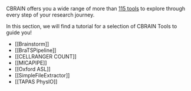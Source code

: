 CBRAIN offers you a wide range of more than [115 tools](https://portal.cbrain.mcgill.ca/available) to explore through every step of your research journey.

In this section, we will find a tutorial for a selection of CBRAIN Tools to guide you!

* [[Brainstorm]]
* [[BraTSPipeline]]
* [[CELLRANGER COUNT]]
* [[MICAPIPE]] 
* [[Oxford ASL]]
* [[SimpleFileExtractor]]
* [[TAPAS PhysIO]] 
